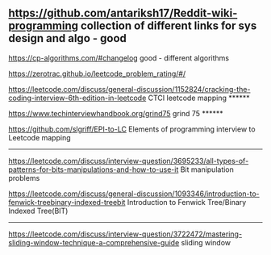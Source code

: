 https://github.com/antariksh17/Reddit-wiki-programming
collection of different links for sys design and algo - good
------
https://cp-algorithms.com/#changelog
good - different algorithms 

https://zerotrac.github.io/leetcode_problem_rating/#/

https://leetcode.com/discuss/general-discussion/1152824/cracking-the-coding-interview-6th-edition-in-leetcode
CTCI leetcode mapping  ******

https://www.techinterviewhandbook.org/grind75
grind 75  ******

https://github.com/slgriff/EPI-to-LC
Elements of programming interview to Leetcode mapping



-------------------------------------------------

https://leetcode.com/discuss/interview-question/3695233/all-types-of-patterns-for-bits-manipulations-and-how-to-use-it
Bit manipulation problems

https://leetcode.com/discuss/general-discussion/1093346/introduction-to-fenwick-treebinary-indexed-treebit
Introduction to Fenwick Tree/Binary Indexed Tree(BIT)

----------

https://leetcode.com/discuss/interview-question/3722472/mastering-sliding-window-technique-a-comprehensive-guide
sliding window
